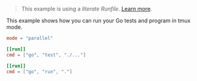 > This example is using a _literate Runfile_. [Learn more](../../user-guide/runfile.md#literate-runfiles).

This example shows how you can run your Go tests and program in tmux mode.

```toml
mode = "parallel"

[[run]]
cmd = ["go", "test", "./..."]

[[run]]
cmd = ["go", "run", "."]
```
